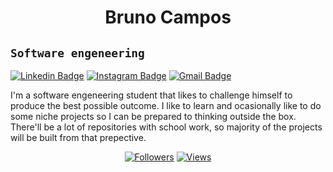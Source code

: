 <h1 align="center">Bruno Campos</h1>

## **`Software engeneering`**

[![Linkedin Badge](https://img.shields.io/badge/-Bruno_Campos-blue?style=flat&logo=Linkedin&logoColor=white&link=https://www.linkedin.com/in/rush99099/)](https://www.linkedin.com/in/rush99099/)
[![Instagram Badge](https://img.shields.io/badge/-@kampoos68-purple?style=flat&logo=instagram&logoColor=white&link=https://instagram.com/_jessicaalim/)](https://instagram.com/kampoos68)
[![Gmail Badge](https://img.shields.io/badge/-brunogcc02813-c14438?style=flat&logo=Gmail&logoColor=white&link=mailto:brunogcc02@gmail.com)](mailto:brunogcc02@gmail.com)

I'm a software engeneering student that likes to challenge himself
to produce the best possible outcome. I like to learn and ocasionally
like to do some niche projects so I can be prepared to thinking outside
the box. There'll be a lot of repositories with school work, so majority 
of the projects will be built from that prepective.

<p align = "center">
    <a href = "https://github.com/Rush99099?tab=followers">
        <img alt = "Followers" title = "Follow me on Github" src = "https://img.shields.io/github/followers/Rush99099?color=236ad3&labelColor=1155ba&style=for-the-badge&label=Follow"/></a>
    <a href = "https://www.github.com/Rush99099">
        <img alt="Views" title="GitHub profile views" src="https://komarev.com/ghpvc/?username=rush99099&label=Profile%20views&color=ff69b4&style=for-the-badge"/></a>
</p>